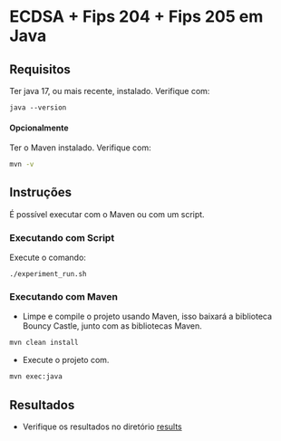 # ECDSA + Fips 204 + Fips 205 em Java

## Requisitos

Ter java 17, ou mais recente, instalado. Verifique com:
```
java --version
```
#### Opcionalmente
Ter o Maven instalado. Verifique com:
```bash
mvn -v
```

## Instruções

É possível executar com o Maven ou com um script.

### Executando com Script

Execute o comando:
```
./experiment_run.sh
```

### Executando com Maven

<!-- - Entre no diretório __signature_algorithms-comparision__

```bash
cd signature_algorithms-comparision
``` -->

- Limpe e compile o projeto usando Maven, isso baixará a biblioteca Bouncy Castle, junto com as bibliotecas Maven.

```bash
mvn clean install
```
- Execute o projeto com.
```bash
mvn exec:java
```

## Resultados
- Verifique os resultados no diretório [results](results)
